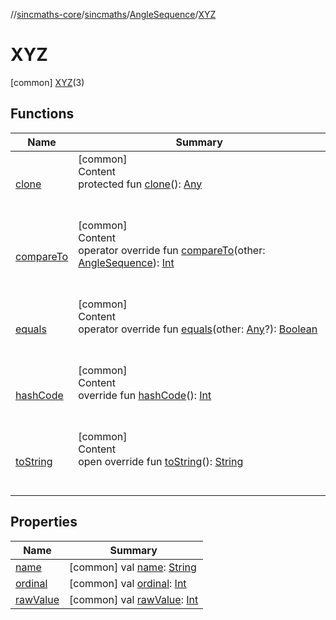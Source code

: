 //[sincmaths-core](../../../../index.md)/[sincmaths](../../index.md)/[AngleSequence](../index.md)/[XYZ](index.md)



# XYZ  
 [common] [XYZ](index.md)(3)  
   


## Functions  
  
|  Name |  Summary | 
|---|---|
| <a name="kotlin/Enum/clone/#/PointingToDeclaration/"></a>[clone](index.md#%5Bkotlin%2FEnum%2Fclone%2F%23%2FPointingToDeclaration%2F%5D%2FFunctions%2F402989535)| <a name="kotlin/Enum/clone/#/PointingToDeclaration/"></a>[common]  <br>Content  <br>protected fun [clone](index.md#%5Bkotlin%2FEnum%2Fclone%2F%23%2FPointingToDeclaration%2F%5D%2FFunctions%2F402989535)(): [Any](https://kotlinlang.org/api/latest/jvm/stdlib/kotlin/-any/index.html)  <br><br><br>|
| <a name="kotlin/Enum/compareTo/#sincmaths.AngleSequence/PointingToDeclaration/"></a>[compareTo](index.md#%5Bkotlin%2FEnum%2FcompareTo%2F%23sincmaths.AngleSequence%2FPointingToDeclaration%2F%5D%2FFunctions%2F402989535)| <a name="kotlin/Enum/compareTo/#sincmaths.AngleSequence/PointingToDeclaration/"></a>[common]  <br>Content  <br>operator override fun [compareTo](index.md#%5Bkotlin%2FEnum%2FcompareTo%2F%23sincmaths.AngleSequence%2FPointingToDeclaration%2F%5D%2FFunctions%2F402989535)(other: [AngleSequence](../index.md)): [Int](https://kotlinlang.org/api/latest/jvm/stdlib/kotlin/-int/index.html)  <br><br><br>|
| <a name="kotlin/Enum/equals/#kotlin.Any?/PointingToDeclaration/"></a>[equals](index.md#%5Bkotlin%2FEnum%2Fequals%2F%23kotlin.Any%3F%2FPointingToDeclaration%2F%5D%2FFunctions%2F402989535)| <a name="kotlin/Enum/equals/#kotlin.Any?/PointingToDeclaration/"></a>[common]  <br>Content  <br>operator override fun [equals](index.md#%5Bkotlin%2FEnum%2Fequals%2F%23kotlin.Any%3F%2FPointingToDeclaration%2F%5D%2FFunctions%2F402989535)(other: [Any](https://kotlinlang.org/api/latest/jvm/stdlib/kotlin/-any/index.html)?): [Boolean](https://kotlinlang.org/api/latest/jvm/stdlib/kotlin/-boolean/index.html)  <br><br><br>|
| <a name="kotlin/Enum/hashCode/#/PointingToDeclaration/"></a>[hashCode](index.md#%5Bkotlin%2FEnum%2FhashCode%2F%23%2FPointingToDeclaration%2F%5D%2FFunctions%2F402989535)| <a name="kotlin/Enum/hashCode/#/PointingToDeclaration/"></a>[common]  <br>Content  <br>override fun [hashCode](index.md#%5Bkotlin%2FEnum%2FhashCode%2F%23%2FPointingToDeclaration%2F%5D%2FFunctions%2F402989535)(): [Int](https://kotlinlang.org/api/latest/jvm/stdlib/kotlin/-int/index.html)  <br><br><br>|
| <a name="kotlin/Enum/toString/#/PointingToDeclaration/"></a>[toString](index.md#%5Bkotlin%2FEnum%2FtoString%2F%23%2FPointingToDeclaration%2F%5D%2FFunctions%2F402989535)| <a name="kotlin/Enum/toString/#/PointingToDeclaration/"></a>[common]  <br>Content  <br>open override fun [toString](index.md#%5Bkotlin%2FEnum%2FtoString%2F%23%2FPointingToDeclaration%2F%5D%2FFunctions%2F402989535)(): [String](https://kotlinlang.org/api/latest/jvm/stdlib/kotlin/-string/index.html)  <br><br><br>|


## Properties  
  
|  Name |  Summary | 
|---|---|
| <a name="sincmaths/AngleSequence.XYZ/name/#/PointingToDeclaration/"></a>[name](name.md)| <a name="sincmaths/AngleSequence.XYZ/name/#/PointingToDeclaration/"></a> [common] val [name](name.md): [String](https://kotlinlang.org/api/latest/jvm/stdlib/kotlin/-string/index.html)   <br>|
| <a name="sincmaths/AngleSequence.XYZ/ordinal/#/PointingToDeclaration/"></a>[ordinal](ordinal.md)| <a name="sincmaths/AngleSequence.XYZ/ordinal/#/PointingToDeclaration/"></a> [common] val [ordinal](ordinal.md): [Int](https://kotlinlang.org/api/latest/jvm/stdlib/kotlin/-int/index.html)   <br>|
| <a name="sincmaths/AngleSequence.XYZ/rawValue/#/PointingToDeclaration/"></a>[rawValue](raw-value.md)| <a name="sincmaths/AngleSequence.XYZ/rawValue/#/PointingToDeclaration/"></a> [common] val [rawValue](raw-value.md): [Int](https://kotlinlang.org/api/latest/jvm/stdlib/kotlin/-int/index.html)   <br>|

